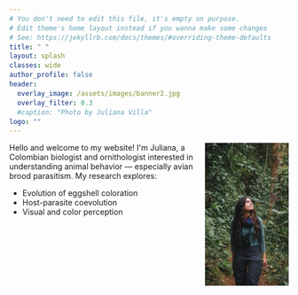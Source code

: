 ```yaml
---
# You don't need to edit this file, it's empty on purpose.
# Edit theme's home layout instead if you wanna make some changes
# See: https://jekyllrb.com/docs/themes/#overriding-theme-defaults
title: " "
layout: splash
classes: wide
author_profile: false
header:
  overlay_image: /assets/images/banner2.jpg
  overlay_filter: 0.3
  #caption: "Photo by Juliana Villa"
logo: ""
---
```

<div>
  <img style="display: flex; margin: auto; float: right; width: 30%;" src="/assets/images/photo_home.jpg"/>
</div>


Hello and welcome to my website! I'm Juliana, a Colombian biologist and ornithologist interested in understanding animal behavior — especially avian brood parasitism. 
My research explores:

- Evolution of eggshell coloration  
- Host-parasite coevolution  
- Visual and color perception
